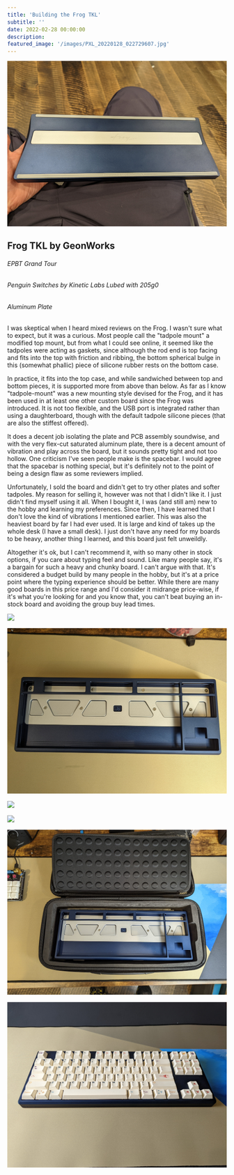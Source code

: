 ```yaml
---
title: 'Building the Frog TKL'
subtitle: '' 
date: 2022-02-28 00:00:00
description: 
featured_image: '/images/PXL_20220128_022729607.jpg'
---
```


![](/images/PXL_20220122_235931087.jpg)

## Frog TKL by GeonWorks
###### EPBT Grand Tour
###### Penguin Switches by Kinetic Labs Lubed with 205g0
###### Aluminum Plate

I was skeptical when I heard mixed reviews on the Frog. I wasn't sure what to expect, but it was a curious. Most people call the "tadpole mount" a modified top mount, but from what I could see online, it seemed like the tadpoles were acting as gaskets, since although the rod end is top facing and fits into the top with friction and ribbing, the bottom spherical bulge in this (somewhat phallic) piece of silicone rubber rests on the bottom case. 

In practice, it fits into the top case, and while sandwiched between top and bottom pieces, it is supported more from above than below. As far as I know "tadpole-mount" was a new mounting style devised for the Frog, and it has been used in at least one other custom board since the Frog was introduced. It is not too flexible, and the USB port is integrated rather than using a daughterboard, though with the default tadpole silicone pieces (that are also the stiffest offered). 

It does a decent job isolating the plate and PCB assembly soundwise, and with the very flex-cut saturated aluminum plate, there is a decent amount of vibration and play across the board, but it sounds pretty tight and not too hollow. One criticism I've seen people make is the spacebar. I would agree that the spacebar is nothing special, but it's definitely not to the point of being a design flaw as some reviewers implied. 

Unfortunately, I sold the board and didn't get to try other plates and softer tadpoles. My reason for selling it, however was not that I didn't like it. I just didn't find myself using it all. When I bought it, I was (and still am) new to the hobby and learning my preferences. Since then, I have learned that I don't love the kind of vibrations I mentioned earlier. This was also the heaviest board by far I had ever used. It is large and kind of takes up the whole desk (I have a small desk). I just don't have any need for my boards to be heavy, another thing I learned, and this board just felt unweildly. 

Altogether it's ok, but I can't recommend it, with so many other in stock options, if you care about typing feel and sound. Like many people say, it's a bargain for such a heavy and chunky board. I can't argue with that. It's considered a budget build by many people in the hobby, but it's at a price point where the typing experience should be better. While there are many good boards in this price range and I'd consider it midrange price-wise, if it's what you're looking for and you know that, you can't beat buying an in-stock board and avoiding the group buy lead times. 

![](/images/frog-internals/PXL_20220221_225406024.jpg)

![](/images/frog-internals/PXL_20220221_225149969.jpg)

![](/images/frog-internals/PXL_20220221_232101349.jpg)

![](/images/frog-internals/PXL_20220221_225806262.jpg)

![](/images/frog-internals/PXL_20220221_225734966.jpg)

![](/images/PXL_20220128_022719633.jpg)